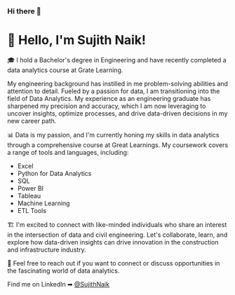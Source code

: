 ### Hi there 👋
# 👋 Hello, I'm Sujith Naik!

🎓 I hold a Bachelor's degree in Engineering and have recently completed a data analytics course at Grate Learning. 

My engineering background has instilled in me problem-solving abilities and attention to detail. Fueled by a passion for data, I am transitioning into the field of Data Analytics. My experience as an engineering graduate has sharpened my precision and accuracy, which I am now leveraging to uncover insights, optimize processes, and drive data-driven decisions in my new career path.

📊 Data is my passion, and I'm currently honing my skills in data analytics through a comprehensive course at Great Learnings. My coursework covers a range of tools and languages, including:
   - Excel
   - Python for Data Analytics
   - SQL
   - Power BI
   - Tableau
   - Machine Learning
   - ETL Tools

🏗️ I'm excited to connect with like-minded individuals who share an interest in the intersection of data and civil engineering. Let's collaborate, learn, and explore how data-driven insights can drive innovation in the construction and infrastructure industry.

📧 Feel free to reach out if you want to connect or discuss opportunities in the fascinating world of data analytics.

Find me on LinkedIn ➡︎ [@SujithNaik](https://www.linkedin.com/in/sujith-naik)

<!--
**sujith1199redmi/sujith1199redmi** is a ✨ _special_ ✨ repository because its `README.md` (this file) appears on your GitHub profile.

Here are some ideas to get you started:

- 🔭 I’m currently working on ...
- 🌱 I’m currently learning ...
- 👯 I’m looking to collaborate on ...
- 🤔 I’m looking for help with ...
- 💬 Ask me about ...
- 📫 How to reach me: ...
- 😄 Pronouns: ...
- ⚡ Fun fact: ...
-->

